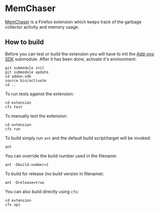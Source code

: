 MemChaser
=========

[MemChaser](https://wiki.mozilla.org/QA/Automation_Services/Projects/Addons/MemChaser) is a Firefox extension which keeps track of the garbage collector activity and memory usage.

How to build
------------

Before you can test or build the extension you will have to init the [Add-ons SDK](https://github.com/mozilla/addon-sdk) submodule. After it has been done, activate
it's environment:

    git submodule init
    git submodule update
    cd addon-sdk
    source bin/activate
    cd ..

To run tests against the extension:

    cd extension
    cfx test


To manually test the extension:

    cd extension
    cfx run

To build simply run `ant` and the default build script/target will be invoked:

    ant

You can override the build number used in the filename:

    ant -Dbuild.number=1

To build for release (no build version in filename):

    ant -Drelease=true

You can also build directly using `cfx`:

    cd extension
    cfx xpi
